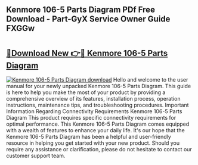 ## Kenmore 106-5 Parts Diagram PDf Free Download - Part-GyX Service Owner Guide FXGGw

# <h2><a href="http://dfjaim.blite.top/?on=Kenmore+106-5+Parts+Diagram">🔗Download New 👉🔴 Kenmore 106-5 Parts Diagram</a></h2>

[![Kenmore 106-5 Parts Diagram download](https://i.imgur.com/lujVjoI.png)](http://dfjaim.blite.top/?on=Kenmore+106-5+Parts+Diagram)
Hello and welcome to the user manual for your newly unpacked Kenmore 106-5 Parts Diagram. This guide is here to help you make the most of your product by providing a comprehensive overview of its features, installation process, operation instructions, maintenance tips, and troubleshooting procedures. Important Information Regarding Connectivity Requirements Kenmore 106-5 Parts Diagram This product requires specific connectivity requirements for optimal performance. This Kenmore 106-5 Parts Diagram comes equipped with a wealth of features to enhance your daily life. It's our hope that the Kenmore 106-5 Parts Diagram has been a helpful and user-friendly resource in helping you get started with your new product. Should you require any assistance or clarification, please do not hesitate to contact our customer support team.
